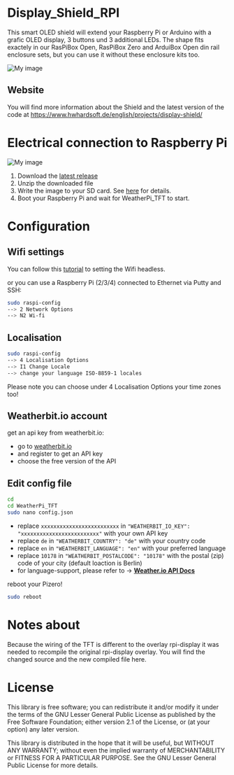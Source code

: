 # Display_Shield_RPI
This smart OLED shield will extend your Raspberry Pi or Arduino with a grafic OLED display, 3 buttons und 3 additional LEDs. The shape fits exactely in our RasPiBox Open, RasPiBox Zero and ArduiBox Open din rail enclosure sets, but you can use it without these enclosure kits too. 

![My image](https://user-images.githubusercontent.com/3049858/93102304-9ea9f380-f6ab-11ea-8c89-3532b11c871a.jpg)

## Website
You will find more information about the Shield and the latest version of the code at
https://www.hwhardsoft.de/english/projects/display-shield/


# Electrical connection to Raspberry Pi

![My image](https://user-images.githubusercontent.com/3049858/93103461-f2690c80-f6ac-11ea-835f-230cc05cce68.png)


1. Download the [latest release](https://drive.google.com/open?id=1mo6LHWPsm_JBmMwiMcn8H-1lESI1KIQK)
2. Unzip the downloaded file
3. Write the image to your SD card. See [here](https://www.raspberrypi.org/documentation/installation/installing-images/README.md) for details.
4. Boot your Raspberry Pi and wait for WeatherPi_TFT to start.

# Configuration

##  Wifi settings
You can follow this [tutorial](https://www.raspberrypi.org/documentation/configuration/wireless/headless.md) to setting the Wifi headless. 

or you can use a Raspberry Pi (2/3/4) connected to Ethernet via Putty and SSH:
```bash
sudo raspi-config
--> 2 Network Options
--> N2 Wi-fi
``` 

## Localisation
```bash
sudo raspi-config
--> 4 Localisation Options
--> I1 Change Locale 
--> change your language ISO-8859-1 locales
``` 
Please note you can choose under 4 Localisation Options your time zones too!

## Weatherbit.io account
get an api key from weatherbit.io:

* go to [weatherbit.io](https://www.weatherbit.io/account/create)
* and register to get an API key
* choose the free version of the API


## Edit config file
```bash
cd
cd WeatherPi_TFT
sudo nano config.json
```
* replace `xxxxxxxxxxxxxxxxxxxxxxxxx` in  `"WEATHERBIT_IO_KEY": "xxxxxxxxxxxxxxxxxxxxxxxxx"` with your own API key
* replace `de` in `"WEATHERBIT_COUNTRY": "de"` with your country code
* replace `en` in `"WEATHERBIT_LANGUAGE": "en"` with your preferred language
* replace `10178` in `"WEATHERBIT_POSTALCODE": "10178"` with the postal (zip) code of your city (default loaction is Berlin)
* for language-support, please refer to -> **[Weather.io API Docs](https://www.weatherbit.io/api)**

reboot your Pizero!
```bash
sudo reboot
```

# Notes about 
Because the wiring of the TFT is different to the overlay rpi-display it was needed to recompile the original rpi-display overlay. You will find the changed source and the new compiled file here.

# License

This library is free software; you can redistribute it and/or
modify it under the terms of the GNU Lesser General Public
License as published by the Free Software Foundation; either
version 2.1 of the License, or (at your option) any later version.

This library is distributed in the hope that it will be useful,
but WITHOUT ANY WARRANTY; without even the implied warranty of
MERCHANTABILITY or FITNESS FOR A PARTICULAR PURPOSE.  See the GNU
Lesser General Public License for more details.


